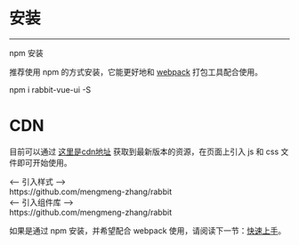 # 安装
----

npm 安装

推荐使用 npm 的方式安装，它能更好地和 [webpack](https://webpack.js.org/) 打包工具配合使用。

<div class="border-view-md">
  npm i rabbit-vue-ui -S
</div>

# CDN
目前可以通过 [这里是cdn地址](https://github.com/mengmeng-zhang/rabbit) 获取到最新版本的资源，在页面上引入 js 和 css 文件即可开始使用。

<div class="border-view-md">
  <-- 引入样式 --> <br>
  https://github.com/mengmeng-zhang/rabbit <br>
  <-- 引入组件库 --> <br>
  https://github.com/mengmeng-zhang/rabbit
</div>

如果是通过 npm 安装，并希望配合 webpack 使用，请阅读下一节：[快速上手](/started)。
